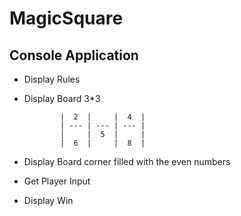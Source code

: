 # MagicSquare
## Console Application
* Display Rules
* Display Board 3*3

              |  2  |     |  4  |
              | --- | --- | --- |
              |     |  5  |     |
              |  6  |     |  8  |





* Display Board corner filled with the even numbers
* Get Player Input
* Display Win
